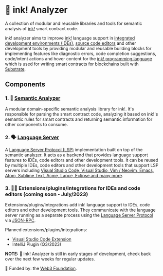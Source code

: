 # 🦑 ink! Analyzer

A collection of modular and reusable libraries and tools for semantic analysis of [ink!](https://use.ink/) smart contract code.

ink! analyzer aims to improve [ink!](https://use.ink/) language support in [integrated development environments (IDEs)](https://en.wikipedia.org/wiki/Integrated_development_environment), [source code editors](https://en.wikipedia.org/wiki/Source-code_editor) and other development tools by providing modular and reusable building blocks for implementing features like diagnostic errors, code completion suggestions, code/intent actions and hover content for the [ink! programming language](https://use.ink/) which is used for writing smart contracts for blockchains built with [Substrate](https://substrate.io/).

## Components

### 1. 🔬 [Semantic Analyzer](https://github.com/ink-analyzer/ink-analyzer/tree/master/crates/analyzer)

A modular domain-specific semantic analysis library for ink!.
It's responsible for parsing the smart contract code, analyzing it based on ink!'s semantic rules for smart contracts and returning semantic information for other components to consume.

### 2. 🗣 [Language Server](https://github.com/ink-analyzer/ink-analyzer/tree/master/crates/lsp-server)

A [Language Server Protocol (LSP)](https://microsoft.github.io/language-server-protocol/) implementation built on top of the semantic analyzer.
It acts as a backend that provides language support features to IDEs, code editors and other development tools.
It can be reused by multiple IDEs, code editors and other development tools that support LSP servers including [Visual Studio Code, Visual Studio, Vim / Neovim, Emacs, Atom, Sublime Text, Acme, Lapce, Eclipse and many more](https://microsoft.github.io/language-server-protocol/implementors/tools/).

### 3. 👩‍💻 Extensions/plugins/integrations for IDEs and code editors (coming soon - July/2023)

Extensions/plugins/integrations add ink! language support to IDEs, code editors and other development tools. 
They communicate with the language server running as a separate process using the [Language Server Protocol](https://microsoft.github.io/language-server-protocol/) via [JSON-RPC](https://www.jsonrpc.org/).

Planned extensions/plugins/integrations:
- [Visual Studio Code Extension](https://github.com/ink-analyzer/ink-vscode)
- IntelliJ Plugin (Q3/2023)


**NOTE:** 🚧 ink! Analyzer is still in early stages of development, check back over the next few weeks for regular updates.

🌱 Funded by: the [Web3 Foundation](https://web3.foundation/).